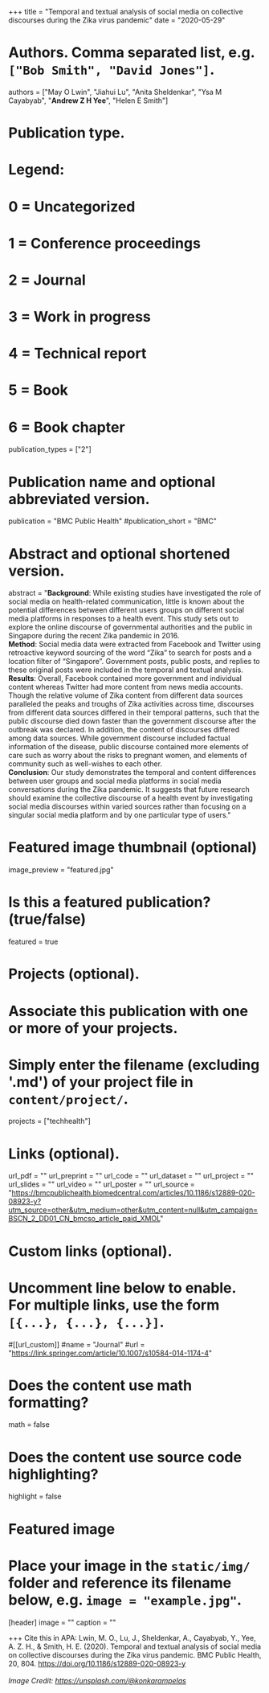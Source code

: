+++
title = "Temporal and textual analysis of social media on collective discourses during the Zika virus pandemic"
date = "2020-05-29"

# Authors. Comma separated list, e.g. `["Bob Smith", "David Jones"]`.

authors = ["May O Lwin", "Jiahui Lu", "Anita Sheldenkar", "Ysa M Cayabyab", "**Andrew Z H Yee**", "Helen E Smith"]

# Publication type.
# Legend:
# 0 = Uncategorized
# 1 = Conference proceedings
# 2 = Journal
# 3 = Work in progress
# 4 = Technical report
# 5 = Book
# 6 = Book chapter
publication_types = ["2"]

# Publication name and optional abbreviated version.
publication = "BMC Public Health"
#publication_short = "BMC"

# Abstract and optional shortened version.

abstract = "**Background**: While existing studies have investigated the role of social media on health-related communication, little is known about the potential differences between different users groups on different social media platforms in responses to a health event. This study sets out to explore the online discourse of governmental authorities and the public in Singapore during the recent Zika pandemic in 2016. <br/> **Method**: Social media data were extracted from Facebook and Twitter using retroactive keyword sourcing of the word “Zika” to search for posts and a location filter of “Singapore”. Government posts, public posts, and replies to these original posts were included in the temporal and textual analysis. <br/> **Results**: Overall, Facebook contained more government and individual content whereas Twitter had more content from news media accounts. Though the relative volume of Zika content from different data sources paralleled the peaks and troughs of Zika activities across time, discourses from different data sources differed in their temporal patterns, such that the public discourse died down faster than the government discourse after the outbreak was declared. In addition, the content of discourses differed among data sources. While government discourse included factual information of the disease, public discourse contained more elements of care such as worry about the risks to pregnant women, and elements of community such as well-wishes to each other. <br/> **Conclusion**: Our study demonstrates the temporal and content differences between user groups and social media platforms in social media conversations during the Zika pandemic. It suggests that future research should examine the collective discourse of a health event by investigating social media discourses within varied sources rather than focusing on a singular social media platform and by one particular type of users."

# Featured image thumbnail (optional)
image_preview = "featured.jpg"

# Is this a featured publication? (true/false)
featured = true

# Projects (optional).
#   Associate this publication with one or more of your projects.
#   Simply enter the filename (excluding '.md') of your project file in `content/project/`.
projects = ["techhealth"]

# Links (optional).
url_pdf = ""
url_preprint = ""
url_code = ""
url_dataset = ""
url_project = ""
url_slides = ""
url_video = ""
url_poster = ""
url_source = "https://bmcpublichealth.biomedcentral.com/articles/10.1186/s12889-020-08923-y?utm_source=other&utm_medium=other&utm_content=null&utm_campaign=BSCN_2_DD01_CN_bmcso_article_paid_XMOL"

# Custom links (optional).
#   Uncomment line below to enable. For multiple links, use the form `[{...}, {...}, {...}]`.
#[[url_custom]]
#name = "Journal"
#url = "https://link.springer.com/article/10.1007/s10584-014-1174-4"

# Does the content use math formatting?
math = false

# Does the content use source code highlighting?
highlight = false
  
# Featured image
# Place your image in the `static/img/` folder and reference its filename below, e.g. `image = "example.jpg"`.
[header]
image = ""
caption = ""

+++
Cite this in APA: Lwin, M. O., Lu, J., Sheldenkar, A., Cayabyab, Y., Yee, A. Z. H., & Smith, H. E. (2020). Temporal and textual analysis of social media on collective discourses during the Zika virus pandemic. BMC Public Health, 20, 804. https://doi.org/10.1186/s12889-020-08923-y
<br/>
<br/>
*Image Credit: https://unsplash.com/@konkarampelas*
